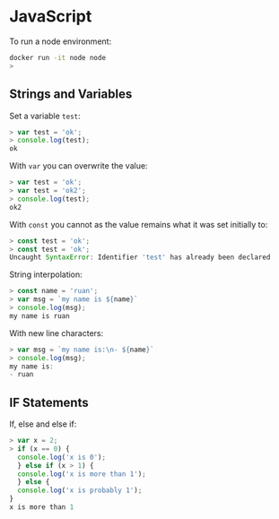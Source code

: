 # JavaScript

To run a node environment:

```bash
docker run -it node node
>
```

## Strings and Variables

Set a variable `test`:

```javascript
> var test = 'ok';
> console.log(test);
ok
```

With `var` you can overwrite the value:

```javascript
> var test = 'ok';
> var test = 'ok2';
> console.log(test);
ok2
```

With `const` you cannot as the value remains what it was set initially to:

```javascript
> const test = 'ok';
> const test = 'ok';
Uncaught SyntaxError: Identifier 'test' has already been declared
```

String interpolation:

```javascript
> const name = 'ruan';
> var msg = `my name is ${name}`
> console.log(msg);
my name is ruan
```

With new line characters:

```javascript
> var msg = `my name is:\n- ${name}`
> console.log(msg);
my name is:
- ruan
```

## IF Statements

If, else and else if:

```javascript
> var x = 2;
> if (x == 0) {
  console.log('x is 0');
  } else if (x > 1) {
  console.log('x is more than 1');
  } else {
  console.log('x is probably 1');
}
x is more than 1
```
